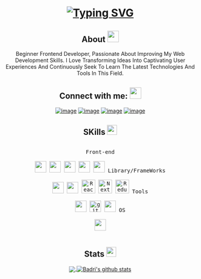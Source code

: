 <div align="center">
  
# [![Typing SVG](https://readme-typing-svg.demolab.com?font=Fira+Code&pause=1000&color=2C944E&random=false&width=435&lines=I'm+Ahmed+Osama+Front-End+Developer+%F0%9F%91%8B+a)](https://git.io/typing-svg)

## About <img src = "https://raw.githubusercontent.com/MartinHeinz/MartinHeinz/master/wave.gif" width = 30px> 

Beginner Frontend Developer, Passionate About Improving My Web Development Skills. I Love Transforming Ideas Into Captivating User Experiences And Continuously Seek To Learn The Latest Technologies And Tools In This Field.




 ## Connect with me: <img src="https://media.giphy.com/media/LnQjpWaON8nhr21vNW/giphy.gif" width="30">


[![image](https://img.shields.io/badge/LinkedIn-0077B5?style=for-the-badge&logo=linkedin&logoColor=white)](https://www.linkedin.com/in/ahmed-osama-bb2812192/)
[![image](https://img.shields.io/badge/Instagram-E4405F?style=for-the-badge&logo=instagram&logoColor=white)](https://www.instagram.com/ahmed_osama_611/?fbclid)
[![image](https://img.shields.io/badge/Gmail-D14836?style=for-the-badge&logo=gmail&logoColor=white)](mailto:anahmada611@gmail.com)
[![image](https://img.shields.io/badge/WebSite-000000?style=for-the-badge&logo=web&logoColor=white)](https://ahmedosama0js.github.io/my-page/)


  ## SKills <img src = "https://media2.giphy.com/media/QssGEmpkyEOhBCb7e1/giphy.gif?cid=ecf05e47a0n3gi1bfqntqmob8g9aid1oyj2wr3ds3mg700bl&rid=giphy.gif" width = 26px> </h2>

<p style="display: inline-block;" align="center">
  <kbd>
    <kbd>Front-end</kbd>
    <br>
    <br>
    <img width="30px" src="https://cdn.jsdelivr.net/gh/devicons/devicon/icons/html5/html5-original.svg" /> 
    <img width="30px" src="https://cdn.jsdelivr.net/gh/devicons/devicon/icons/css3/css3-plain.svg" /> 
    <img width="30px" src="https://cdn.jsdelivr.net/gh/devicons/devicon/icons/javascript/javascript-original.svg" />
    <img width="30px" src="https://cdn.jsdelivr.net/gh/devicons/devicon/icons/typescript/typescript-original.svg" />
    <img width="30px" src="https://cdn.jsdelivr.net/gh/devicons/devicon/icons/sass/sass-original.svg" /> 
  </kbd>
  <kbd>
    <kbd>Library/FrameWorks</kbd>
    <br>
    <br>
    <img width="30px" src="https://images.app.goo.gl/UeuzRwxMXepcYqXR8" />
    <img width="30px" src="https://cdn.jsdelivr.net/gh/devicons/devicon/icons/bootstrap/bootstrap-original.svg" />
 <a href="https://reactjs.org/" target="_blank" rel="noreferrer"><img src="https://raw.githubusercontent.com/danielcranney/readme-generator/main/public/icons/skills/react-colored.svg" width="36" height="36" alt="React" /></a>
<a href="https://nextjs.org/docs" target="_blank" rel="noreferrer"><img src="https://raw.githubusercontent.com/danielcranney/readme-generator/main/public/icons/skills/nextjs-colored.svg" width="36" height="36" alt="NextJs" /></a>
    <a href="https://redux.js.org/" target="_blank" rel="noreferrer"><img src="https://raw.githubusercontent.com/danielcranney/readme-generator/main/public/icons/skills/redux-colored.svg" width="36" height="36" alt="Redux" /></a>
  </kbd>
  <kbd>
    <kbd>Tools</kbd>
    <br>
    <br>
    <img width="30px" src="https://cdn.jsdelivr.net/gh/devicons/devicon/icons/vscode/vscode-original.svg" />
     <img src="https://www.vectorlogo.zone/logos/git-scm/git-scm-icon.svg" alt="git" width="30" height="30"/> 
    <img width="30px" src="https://github.com/termux/termux-app/raw/master/app/src/main/res/mipmap-xxxhdpi/ic_launcher.png" />
  </kbd>
  <kbd>
    <kbd>OS</kbd>
    <br>
    <br>
    <img width="30px" src="https://cdn.jsdelivr.net/gh/devicons/devicon/icons/windows8/windows8-original.svg" />
  </kbd>
</p>


## Stats <img src="https://media.giphy.com/media/iY8CRBdQXODJSCERIr/giphy.gif" width="26">

<a href="https://github.com/anuraghazra/github-readme-stats">
  <!-- Change the `github-readme-stats.anuraghazra1.vercel.app` to `github-readme-stats.vercel.app`  -->
  <img align="center" src="https://github-readme-stats.anuraghazra1.vercel.app/api/top-langs/?username=AhmedOsama0js&layout=compact&theme=onedark" />
</a>

<a href="https://github.com/anuraghazra/github-readme-stats">
  <img align="center" src="https://github-readme-stats.anuraghazra1.vercel.app/api?username=AhmedOsama0js&show_icons=true&include_all_commits=true&theme=onedark" alt="Badri's github stats" />
</a>

<br />
<!-- <p align="center">
  <img align="center" height="150em" src="https://github-readme-streak-stats.herokuapp.com/?user=AhmedOsama0js&theme=onedark" alt="MrBlueBird2" />
</p> -->

</div>
